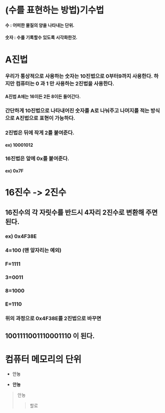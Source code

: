 # **(수를 표현하는 방법)기수법**
#### **수** : 어떠한 물질의 양을 나타내는 단위.
#### **숫자** : 수를 기록할수 있도록 시각화한것.
# A진법
### 우리가 통상적으로 사용하는 숫자는 10진법으로 0부터9까지 사용한다. 하지만 컴퓨터는 0 과 1 만 사용하는 2진법을 사용한다.
#### A진법 A에는 16이든 2든 8이든 들어간다. 
### 간단하게 10진법으로 나타내어진 숫자를 A로 나눠주고 나머지를 적는 방식으로 A진법으로 표현이 가능하다.
### 2진법은 뒤에 작게 2를 붙여준다.
#### ex) 10001012
### 16진법은 앞에 0x를 붙여준다.
#### ex) 0x7F
# **16진수 -> 2진수**
## 16진수의 각 자릿수를 **반드시** 4자리 2진수로 변환해 주면 된다.
### ex) 0x4F38E 
### 4=100 (맨 앞자리는 예외)
### F=1111
### 3=0011
### 8=1000
### E=1110
### 위의 과정으로 **0x4F38E**를 2진법으로 바꾸면
## 1001111001110001110 이 된다.
# 컴퓨터 메모리의 단위

- 안뇽
 * **안뇽**
> 안뇽
>> 할로
